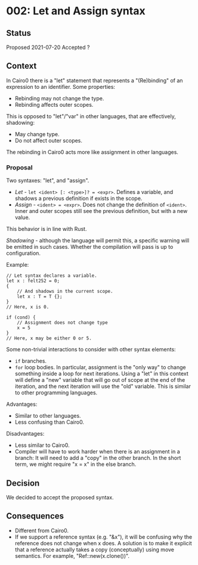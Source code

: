 # 002: Let and Assign syntax

## Status

Proposed 2021-07-20
Accepted ?

## Context

In Cairo0 there is a "let" statement that represents a "(Re)binding" of an expression to an
identifier.
Some properties:

- Rebinding may not change the type.
- Rebinding affects outer scopes.

This is opposed to "let"/"var" in other languages, that are effectively, shadowing:

- May change type.
- Do not affect outer scopes.

The rebinding in Cairo0 acts more like assignment in other languages.

### Proposal

Two syntaxes: "let", and "assign".

- _Let_ - `let <ident> [: <type>]? = <expr>`. Defines a variable, and shadows a previous definition
  if exists in the scope.
- _Assign_ - `<ident> = <expr>`. Does not change the definition of `<ident>`. Inner and outer scopes
  still see the previous definition, but with a new value.

This behavior is in line with Rust.

_Shadowing_ - although the language will permit this, a specific warning will be emitted in such
cases. Whether the compilation will pass is up to configuration.

Example:

```
// Let syntax declares a variable.
let x : felt252 = 0;
{
    // And shadows in the current scope.
    let x : T = T {};
}
// Here, x is 0.

if (cond) {
    // Assignment does not change type
    x = 5
}
// Here, x may be either 0 or 5.
```

Some non-trivial interactions to consider with other syntax elements:

- `if` branches.
- `for` loop bodies. In particular, assignment is the "only way" to change something inside
  a loop for next iterations. Using a "let" in this context will define a "new" variable that
  will go out of scope at the end of the iteration, and the next iteration will use the "old"
  variable. This is similar to other programming languages.

Advantages:

- Similar to other languages.
- Less confusing than Cairo0.

Disadvantages:

- Less similar to Cairo0.
- Compiler will have to work harder when there is an assignment in a branch: It will need to add a
  "copy" in the other branch. In the short term, we might require "x = x" in the else branch.

## Decision

We decided to accept the proposed syntax.

## Consequences

- Different from Cairo0.
- If we support a reference syntax (e.g. "&x"), it will be confusing why the reference does not
  change when x does. A solution is to make it explicit that a reference actually takes a
  copy (conceptually) using move semantics. For example, "Ref::new(x.clone())".
